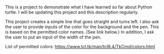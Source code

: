 This is a project to demonstrate what I have learned so far about Python turtle. I will be updating this project and this description regularly.

This project creates a simple line that goes straight and turns left. I also ask the user to provide inputs of the color for the background and the pen. This is based on the permitted color names. (See link below.) In addition, I ask the user to put an input of the width of the pen.

List of permitted colors: https://www.tcl.tk/man/tcl8.4/TkCmd/colors.html